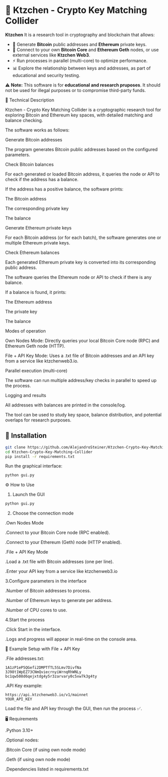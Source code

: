 # 🐾 Ktzchen - Crypto Key Matching Collider

**Ktzchen** It is a research tool in cryptography and blockchain that allows:
- 🔑 Generate **Bitcoin** public addresses and **Ethereum** private keys.  
- 🔗 Connect to your own **Bitcoin Core** and **Ethereum Geth** nodes, or use external services like **Ktzchen Web3**.  
- ⚡ Run processes in parallel (multi-core) to optimize performance.  
- 📊 Explore the relationship between keys and addresses, as part of educational and security testing.  

⚠️ **Note:** This software is for **educational and research pruposes**. It should not be used for illegal purposes or to compromise third-party funds. 


📝 Technical Description 

Ktzchen - Crypto Key Matching Collider is a cryptographic research tool for exploring Bitcoin and Ethereum key spaces, with detailed matching and balance checking.

The software works as follows:

Generate Bitcoin addresses

The program generates Bitcoin public addresses based on the configured parameters.

Check Bitcoin balances

For each generated or loaded Bitcoin address, it queries the node or API to check if the address has a balance.

If the address has a positive balance, the software prints:

The Bitcoin address

The corresponding private key

The balance

Generate Ethereum private keys

For each Bitcoin address (or for each batch), the software generates one or multiple Ethereum private keys.

Check Ethereum balances

Each generated Ethereum private key is converted into its corresponding public address.

The software queries the Ethereum node or API to check if there is any balance.

If a balance is found, it prints:

The Ethereum address

The private key

The balance

Modes of operation

Own Nodes Mode: Directly queries your local Bitcoin Core node (RPC) and Ethereum Geth node (HTTP).

File + API Key Mode: Uses a .txt file of Bitcoin addresses and an API key from a service like ktzchenweb3.io.

Parallel execution (multi-core)

The software can run multiple address/key checks in parallel to speed up the process.

Logging and results

All addresses with balances are printed in the console/log.

The tool can be used to study key space, balance distribution, and potential overlaps for research purposes.
 

## 🚀 Installation

```bash
git clone https://github.com/AlejandroSteiner/Ktzchen-Crypto-Key-Matching-Collider.git
cd Ktzchen-Crypto-Key-Matching-Collider
pip install -r requirements.txt
```

Run the graphical interface:

```bash
python gui.py
```



⚙️ How to Use

1. Launch the GUI

```bash
python gui.py
```

2. Choose the connection mode

.Own Nodes Mode

   .Connect to your Bitcoin Core node (RPC enabled).

   .Connect to your Ethereum (Geth) node (HTTP enabled).

.File + API Key Mode

   .Load a .txt file with Bitcoin addresses (one per line).

   .Enter your API key from a service like ktzchenweb3.io

3.Configure parameters in the interface

   .Number of Bitcoin addresses to process.

   .Number of Ethereum keys to generate per address.

   .Number of CPU cores to use.

4.Start the process

   .Click Start in the interface.

  .Logs and progress will appear in real-time on the console area.
  

📂 Example Setup with File + API Key

.File addresses.txt:

```text
1A1zP1eP5QGefi2DMPTfTL5SLmv7DivfNa
3J98t1WpEZ73CNmQviecrnyiWrnqRhWNLy
bc1qw508d6qejxtdg4y5r3zarvary0c5xw7k3g4ty
```
.API Key example:

```text
https://api.ktzchenweb3.io/v1/mainnet
YOUR_API_KEY
```
Load the file and API key through the GUI, then run the process ✅.


🖥️ Requirements

.Python 3.10+

.Optional nodes:

   .Bitcoin Core (if using own node mode)

   .Geth (if using own node mode)

.Dependencies listed in requirements.txt
